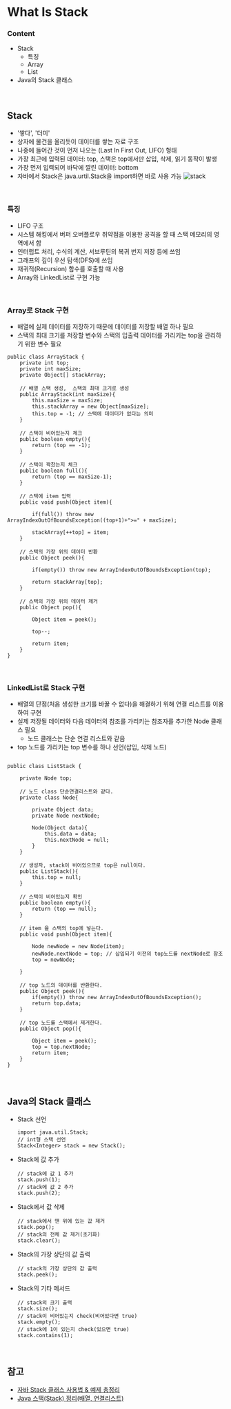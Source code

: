 # What Is Stack
### Content
- Stack
    - 특징
    - Array
    - List
- Java의 Stack 클래스

<br/>

## Stack
- '쌓다', '더미'
- 상자에 물건을 올리듯이 데이터를 쌓는 자료 구조
- 나중에 들어간 것이 먼저 나오는 (Last In First Out, LIFO) 형태
- 가장 최근에 입력된 데이터: top, 스택은 top에서만 삽입, 삭제, 읽기 동작이 발생
- 가장 먼저 입력되어 바닥에 깔린 데이터: bottom
- 자바에서 Stack은 java.urtil.Stack을 import하면 바로 사용 가능
    ![stack](/Img/stack.png)

<br/>

### 특징
- LIFO 구조
- 시스템 해킹에서 버퍼 오버플로우 취약점을 이용한 공격을 할 때 스택 메모리의 영역에서 함
- 인터럽트 처리, 수식의 계산, 서브루틴의 복귀 번지 저장 등에 쓰임
- 그래프의 깊이 우선 탐색(DFS)에 쓰임
- 재귀적(Recursion) 함수를 호출할 때 사용
- Array와 LinkedList로 구현 가능

<br/>

### Array로 Stack 구현
- 배열에 실제 데이터를 저장하기 때문에 데이터를 저장할 배열 하나 필요
- 스택의 최대 크기를 저장할 변수와 스택의 입출력 데이터를 가리키는 top을 관리하기 위한 변수 필요
```
public class ArrayStack {
    private int top;
    private int maxSize;
    private Object[] stackArray;

    // 배열 스택 생성,  스택의 최대 크기로 생성
    public ArrayStack(int maxSize){
        this.maxSize = maxSize;
        this.stackArray = new Object[maxSize];
        this.top = -1; // 스택에 데이터가 없다는 의미
    }
    
    // 스택이 비어있는지 체크
    public boolean empty(){
        return (top == -1);
    }
    
    // 스택이 꽉찼는지 체크
    public boolean full(){
        return (top == maxSize-1);
    }
    
    // 스택에 item 입력
    public void push(Object item){
        
        if(full()) throw new ArrayIndexOutOfBoundsException((top+1)+">=" + maxSize);
        
        stackArray[++top] = item;
    }
    
    // 스택의 가장 위의 데이터 반환
    public Object peek(){
        
        if(empty()) throw new ArrayIndexOutOfBoundsException(top);
        
        return stackArray[top];
    }
    
    // 스택의 가장 위의 데이터 제거
    public Object pop(){
        
        Object item = peek();
        
        top--;
        
        return item;
    }
}
```

<br/>

### LinkedList로 Stack 구현
- 배열의 단점(처음 생성한 크기를 바꿀 수 없다)을 해결하기 위해 연결 리스트를 이용하여 구현
- 실제 저장될 데이터와 다음 데이터의 참조를 가리키는 참조자를 추가한 Node 클래스 필요
    - 노드 클래스는 단순 연결 리스트와 같음
- top 노드를 가리키는 top 변수를 하나 선언(삽입, 삭제 노드)
```

public class ListStack {
    
    private Node top;
    
    // 노드 class 단순연결리스트와 같다.
    private class Node{
        
        private Object data;
        private Node nextNode;
        
        Node(Object data){
            this.data = data;
            this.nextNode = null;
        }
    }
    
    // 생성자, stack이 비어있으므로 top은 null이다.
    public ListStack(){
        this.top = null;
    }
    
    // 스택이 비어있는지 확인
    public boolean empty(){
        return (top == null);
    }
    
    // item 을 스택의 top에 넣는다.
    public void push(Object item){
        
        Node newNode = new Node(item);
        newNode.nextNode = top; // 삽입되기 이전의 top노드를 nextNode로 참조
        top = newNode;
        
    }
    
    // top 노드의 데이터를 반환한다.
    public Object peek(){
        if(empty()) throw new ArrayIndexOutOfBoundsException();
        return top.data;
    }
    
    // top 노드를 스택에서 제거한다.
    public Object pop(){
        
        Object item = peek();
        top = top.nextNode;
        return item;
    }
}
```

<br/>

## Java의 Stack 클래스
- Stack 선언
    ```
    import java.util.Stack;
    // int형 스택 선언
    Stack<Integer> stack = new Stack(); 
    ```
- Stack에 값 추가
    ```
    // stack에 값 1 추가
    stack.push(1);
    // stack에 값 2 추가
    stack.push(2);
    ```
- Stack에서 값 삭제
    ```
    // stack에서 맨 위에 있는 값 제거
    stack.pop();
    // stack의 전체 값 제거(초기화)
    stack.clear();
    ```
- Stack의 가장 상단의 값 출력
    ```
    // stack의 가장 상단의 값 출력
    stack.peek();
    ```
- Stack의 기타 메서드
    ```
    // stack의 크기 출력
    stack.size();
    // stack이 비어있는지 check(비어있다면 true)
    stack.empty();
    // stack에 1이 있는지 check(있으면 true)
    stack.contains(1);
    ```

<br/>

## 참고
- [자바 Stack 클래스 사용법 & 예제 총정리](https://coding-factory.tistory.com/m/601)
- [Java 스택(Stack) 정리(배열, 연결리스트)](https://xzio.tistory.com/m/298)
